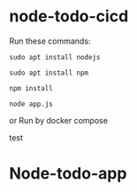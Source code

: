 
# node-todo-cicd

Run these commands:

```
sudo apt install nodejs

sudo apt install npm

npm install

node app.js
```

or Run by docker compose

test

# Node-todo-app
